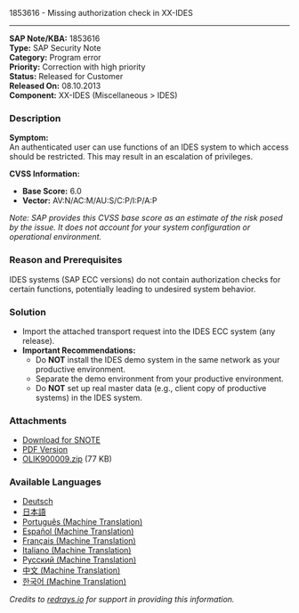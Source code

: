 1853616 - Missing authorization check in XX-IDES

---

**SAP Note/KBA:** 1853616  
**Type:** SAP Security Note  
**Category:** Program error  
**Priority:** Correction with high priority  
**Status:** Released for Customer  
**Released On:** 08.10.2013  
**Component:** XX-IDES (Miscellaneous > IDES)

### Description

**Symptom:**  
An authenticated user can use functions of an IDES system to which access should be restricted. This may result in an escalation of privileges.

**CVSS Information:**  
- **Base Score:** 6.0  
- **Vector:** AV:N/AC:M/AU:S/C:P/I:P/A:P  

*Note: SAP provides this CVSS base score as an estimate of the risk posed by the issue. It does not account for your system configuration or operational environment.*

### Reason and Prerequisites

IDES systems (SAP ECC versions) do not contain authorization checks for certain functions, potentially leading to undesired system behavior.

### Solution

- Import the attached transport request into the IDES ECC system (any release).
- **Important Recommendations:**
  - Do **NOT** install the IDES demo system in the same network as your productive environment.
  - Separate the demo environment from your productive environment.
  - Do **NOT** set up real master data (e.g., client copy of productive systems) in the IDES system.

### Attachments

- [Download for SNOTE](https://notesdownloads.sap.com/note/0040000017645882017)
- [PDF Version](https://userapps.support.sap.com/sap/support/sfm/notes/print/0001853616?language=en-US&token=1D9A53B096125D339C166321BF61DA2F)
- [OLIK900009.zip](https://userapps.support.sap.com/sap/support/sapnotes/public/services/attachment.htm?iv_key=012003146900000457232013&iv_version=0003&iv_guid=3EA88A4B4DA023469A6A793A7CF65B3F) (77 KB)

### Available Languages

- [Deutsch](https://me.sap.com/notes/0001853616/D)
- [日本語](https://me.sap.com/notes/0001853616/J)
- [Português (Machine Translation)](https://me.sap.com/notes/0001853616/P)
- [Español (Machine Translation)](https://me.sap.com/notes/0001853616/S)
- [Français (Machine Translation)](https://me.sap.com/notes/0001853616/F)
- [Italiano (Machine Translation)](https://me.sap.com/notes/0001853616/I)
- [Русский (Machine Translation)](https://me.sap.com/notes/0001853616/R)
- [中文 (Machine Translation)](https://me.sap.com/notes/0001853616/1)
- [한국어 (Machine Translation)](https://me.sap.com/notes/0001853616/3)

*Credits to [redrays.io](https://redrays.io) for support in providing this information.*